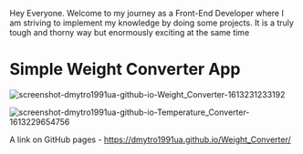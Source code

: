 Hey Everyone. Welcome to my journey as a Front-End Developer where I am striving to implement my knowledge by doing some projects. It is a truly tough and thorny way but enormously exciting at the same time

# Simple Weight Converter App

![screenshot-dmytro1991ua-github-io-Weight_Converter-1613231233192](https://user-images.githubusercontent.com/61331410/107854272-8a694e80-6e23-11eb-9d88-fac910db83ba.png)

![screenshot-dmytro1991ua-github-io-Temperature_Converter-1613229654756](https://user-images.githubusercontent.com/61331410/107854249-64dc4500-6e23-11eb-94ea-b2712ad786ab.png)

A link on GitHub pages - https://dmytro1991ua.github.io/Weight_Converter/
